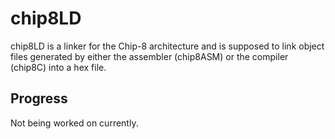 # chip8LD
chip8LD is a linker for the Chip-8 architecture and is supposed to link object files generated by either the assembler (chip8ASM) or the compiler (chip8C) into a hex file.

## Progress
Not being worked on currently.
